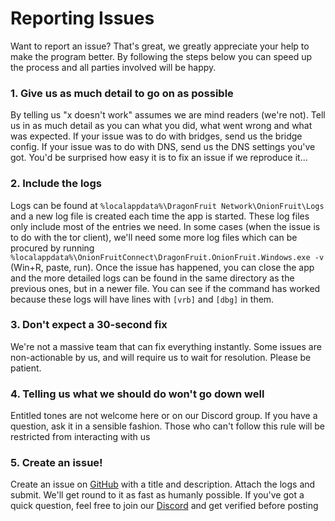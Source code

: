 # Reporting Issues

Want to report an issue? That's great, we greatly appreciate your help to make the program better. By following the steps below you can speed up the process and all parties involved will be happy.

### 1. Give us as much detail to go on as possible
By telling us "x doesn't work" assumes we are mind readers (we're not). Tell us in as much detail as you can what you did, what went wrong and what was expected. If your issue was to do with bridges, send us the bridge config. If your issue was to do with DNS, send us the DNS settings you've got. You'd be surprised how easy it is to fix an issue if we reproduce it... 

### 2. Include the logs
Logs can be found at `%localappdata%\DragonFruit Network\OnionFruit\Logs` and a new log file is created each time the app is started. These log files only include most of the entries we need. In some cases (when the issue is to do with the tor client), we'll need some more log files which can be procured by running `%localappdata%\OnionFruitConnect\DragonFruit.OnionFruit.Windows.exe -v` (Win+R, paste, run). Once the issue has happened, you can close the app and the more detailed logs can be found in the same directory as the previous ones, but in a newer file. You can see if the command has worked because these logs will have lines with `[vrb]` and `[dbg]` in them.

### 3. Don't expect a 30-second fix
We're not a massive team that can fix everything instantly. Some issues are non-actionable by us, and will require us to wait for resolution. Please be patient.

### 4. Telling us what we should do won't go down well
Entitled tones are not welcome here or on our Discord group. If you have a question, ask it in a sensible fashion. Those who can't follow this rule will be restricted from interacting with us

### 5. Create an issue!
Create an issue on [GitHub](https://github.com/dragonfruitnetwork/onionfruit/issues) with a title and description. Attach the logs and submit. We'll get round to it as fast as humanly possible. If you've got a quick question, feel free to join our [Discord](https://dragonfruit.network/a/discord) and get verified before posting